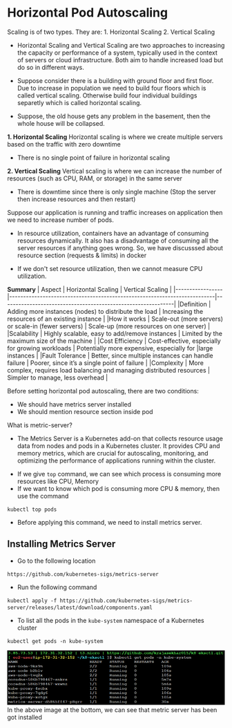 # Horizontal Pod Autoscaling

Scaling is of two types. They are:
    1. Horizontal Scaling
    2. Vertical Scaling

- Horizontal Scaling and Vertical Scaling are two approaches to increasing the capacity or performance of a system, typically used in the context of servers or cloud infrastructure. Both aim to handle increased load but do so in different ways.

- Suppose consider there is a building with ground floor and first floor. Due to increase in population we need to build four floors which is called vertical scaling. Otherwise build four individual buildings separetly which is called horizontal scaling.

- Suppose, the old house gets any problem in the basement, then the whole house will be collapsed. 

**1. Horizontal Scaling**
Horizontal scaling is where we create multiple servers based on the traffic with zero downtime

- There is no single point of failure in horizontal scaling

**2. Vertical Scaling**
Vertical scaling is where we can increase the number of resources (such as CPU, RAM, or storage) in the same server

- There is downtime since there is only single machine (Stop the server then increase resources and then restart)

Suppose our application is running and traffic increases on application then we need to increase number of pods.

- In resource utilization, containers have an advantage of consuming resources dynamically. It also has a disadvantage of consuming all the server resources if anything goes wrong. So, we have discusssed about resource section (requests & limits) in docker

- If we don't set resource utilization, then we cannot measure CPU utilization.

**Summary**
|     Aspect      |                           Horizontal Scaling	                         |               Vertical Scaling                               |
|-----------------|--------------------------------------------------------------------------|--------------------------------------------------------------|
|Definition	      | Adding more instances (nodes) to distribute the load	                 | Increasing the resources of an existing instance             |
|How it works	  | Scale-out (more servers) or scale-in (fewer servers)	                 | Scale-up (more resources on one server)                      |
|Scalability	  | Highly scalable, easy to add/remove instances	                         | Limited by the maximum size of the machine                   |
|Cost Efficiency  |	Cost-effective, especially for growing workloads	                     | Potentially more expensive, especially for |large instances  |
|Fault Tolerance  |	Better, since multiple instances can handle failure	                     | Poorer, since it’s a single point of failure                 |
|Complexity	      | More complex, requires load balancing and managing distributed resources | Simpler to manage, less overhead                             |

 
 Before setting horizontal pod autoscaling, there are two conditions:
 * We should have metrics server installed 
 * We should mention resource section inside pod

What is metric-server?
* The Metrics Server is a Kubernetes add-on that collects resource usage data from nodes and pods in a Kubernetes cluster. It provides CPU and memory metrics, which are crucial for autoscaling, monitoring, and optimizing the performance of applications running within the cluster.

- If we give `top` command, we can see which process is consuming more resources like CPU, Memory
- If we want to know which pod is consuming more CPU & memory, then use the command 
```
kubectl top pods
```
- Before applying this command, we need to install metrics server.

## Installing Metrics Server

- Go to the following location
```
https://github.com/kubernetes-sigs/metrics-server
```
- Run the following command
```
kubectl apply -f https://github.com/kubernetes-sigs/metrics-server/releases/latest/download/components.yaml
```
- To list all the pods in the `kube-system` namespace of a Kubernetes cluster
```
kubectl get pods -n kube-system
```
![alt text](images/kube-system.png)
In the above image at the bottom, we can see that metric server has been got installed





